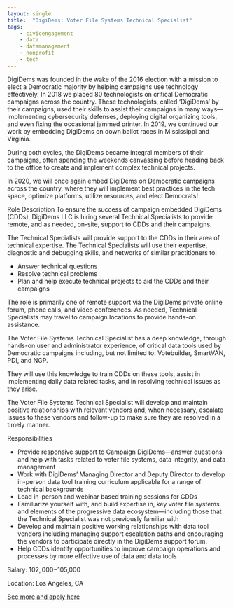 ```yaml
---
layout: single
title:  "DigiDems: Voter File Systems Technical Specialist"
tags: 
    - civicengagement
    - data
    - datamanagement
    - nonprofit
    - tech
---
```


DigiDems was founded in the wake of the 2016 election with a mission to elect a Democratic majority by helping campaigns use technology effectively. In 2018 we placed 80 technologists on critical Democratic campaigns across the country. These technologists, called ‘DigiDems’ by their campaigns, used their skills to assist their campaigns in many ways—implementing cybersecurity defenses, deploying digital organizing tools, and even fixing the occasional jammed printer. In 2019, we continued our work by embedding DigiDems on down ballot races in Mississippi and Virginia.

During both cycles, the DigiDems became integral members of their campaigns, often spending the weekends canvassing before heading back to the office to create and implement complex technical projects.

In 2020, we will once again embed DigiDems on Democratic campaigns across the country, where they will implement best practices in the tech space, optimize platforms, utilize resources, and elect Democrats!


Role Description
To ensure the success of campaign embedded DigiDems (CDDs), DigiDems LLC is hiring several Technical Specialists to provide remote, and as needed, on-site, support to CDDs and their campaigns.

The Technical Specialists will provide support to the CDDs in their area of technical expertise. The Technical Specialists will use their expertise, diagnostic and debugging skills, and networks of similar practitioners to:
* Answer technical questions
* Resolve technical problems
* Plan and help execute technical projects to aid the CDDs and their campaigns


The role is primarily one of remote support via the DigiDems private online forum, phone calls, and video conferences. As needed, Technical Specialists may travel to campaign locations to provide hands-on assistance.

The Voter File Systems Technical Specialist has a deep knowledge, through hands-on user and administrator experience, of critical data tools used by Democratic campaigns including, but not limited to: Votebuilder, SmartVAN, PDI, and NGP.

They will use this knowledge to train CDDs on these tools, assist in implementing daily data related tasks, and in resolving technical issues as they arise.

The Voter File Systems Technical Specialist will develop and maintain positive relationships with relevant vendors and, when necessary, escalate issues to these vendors and follow-up to make sure they are resolved in a timely manner.


Responsibilities
* Provide responsive support to Campaign DigiDems—answer questions and help with tasks related to voter file systems, data integrity, and data management
* Work with DigiDems’ Managing Director and Deputy Director to develop in-person data tool training curriculum applicable for a range of technical backgrounds
* Lead in-person and webinar based training sessions for CDDs
* Familiarize yourself with, and build expertise in, key voter file systems and elements of the progressive data ecosystem—including those that the Technical Specialist was not previously familiar with
* Develop and maintain positive working relationships with data tool vendors including managing support escalation paths and encouraging the vendors to participate directly in the DigiDems support forum.
* Help CDDs identify opportunities to improve campaign operations and processes by more effective use of data and data tools


Salary:  $102,000-$105,000

Location: Los Angeles, CA


[See more and apply here](https://apply.workable.com/digidems-electoral/j/7626B276D9/)
